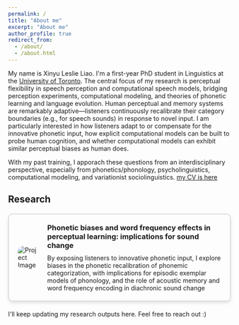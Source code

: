 ```yaml
---
permalink: /
title: "About me"
excerpt: "About me"
author_profile: true
redirect_from: 
  - /about/
  - /about.html
---
```


My name is Xinyu Leslie Liao. I'm a first-year PhD student in Linguistics at the [University of Toronto](https://www.linguistics.utoronto.ca). The central focus of my research is perceptual flexibility in speech perception and computational speech models, bridging perception experiments, computational modeling, and theories of phonetic learning and language evolution. Human perceptual and memory systems are remarkably adaptive—listeners continuously recalibrate their category boundaries (e.g., for speech sounds) in response to novel input. I am particularly interested in how listeners adapt to or compensate for the innovative phonetic input, how explicit computational models can be built to probe human cognition, and whether computational models can exhibit similar perceptual biases as human does.

With my past training, I apporach these questions from an interdisciplinary perspective, especially from phonetics/phonology, psycholinguistics, computational modeling, and variationist sociolinguistics. [my CV is here](https://drive.google.com/file/d/1_wzoN6M7h2LV8K9Ap_wHIig0adZYHjof/view?usp=sharing)


<h2 id="active">
Research
</h2>

<style>
.project-box {
    border: 2px solid #ddd;
    border-radius: 10px;
    padding: 20px;
    margin: 20px 0;
    display: flex;
    align-items: center;
    box-shadow: 0px 4px 6px rgba(0, 0, 0, 0.1);
}

.project-box img {
    max-width: 300px; /* Adjust as needed */
    max-height: 300px; /* Adjust as needed */
    border-radius: 10px;
    margin-right: 20px;
}

.project-box .content {
    flex-grow: 1;
}

.project-box h3 {
    margin: 0 0 10px 0;
}

.project-box p {
    margin: 0;
}
</style>


<div class="project-box">
    <img src="https://Xinyu-Liao.github.io/images/perceptual learning.png" alt="Project Image">
    <div class="content">
        <h3> Phonetic biases and word frequency effects in perceptual learning: implications for sound change </h3>
        <p> By exposing listeners to innovative phonetic input, I explore biases in the phonetic recalibration of phonemic categorization, with implications for episodic exemplar models of phonology, and the role of acoustic memory and word frequency encoding in diachronic sound change </p>
    </div>
</div>

I'll keep updating my research outputs here. Feel free to reach out :)  
